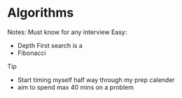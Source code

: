 # Algorithms

Notes:
Must know for any interview
Easy:
- Depth First search is a 
- Fibonacci 

Tip 
- Start timing myself half way through my prep calender
- aim to spend max 40 mins on a problem